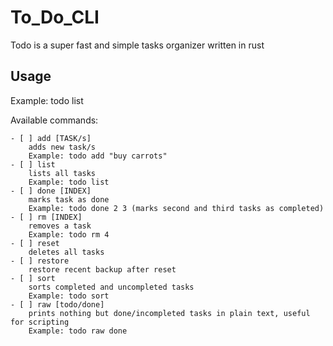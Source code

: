 # To_Do_CLI
Todo is a super fast and simple tasks organizer written in rust

## Usage
Example: todo list

Available commands:

    - [ ] add [TASK/s]
        adds new task/s
        Example: todo add "buy carrots"
    - [ ] list
        lists all tasks
        Example: todo list
    - [ ] done [INDEX]
        marks task as done
        Example: todo done 2 3 (marks second and third tasks as completed)
    - [ ] rm [INDEX]
        removes a task
        Example: todo rm 4
    - [ ] reset
        deletes all tasks
    - [ ] restore
        restore recent backup after reset
    - [ ] sort
        sorts completed and uncompleted tasks
        Example: todo sort
    - [ ] raw [todo/done]
        prints nothing but done/incompleted tasks in plain text, useful for scripting
        Example: todo raw done
